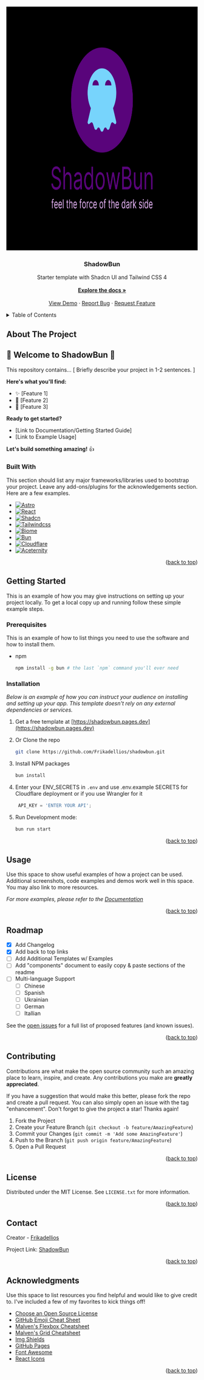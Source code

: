 <!-- PROJECT LOGO -->
<br />
<div align="center">
  <a href="https://github.com/othneildrew/shadowbun">
    <img src="public/og.png" alt="Logo" width="1280" height="640">
  </a>

  <h3 align="center">ShadowBun</h3>

  <p align="center">
    <div>Starter template with Shadcn UI and Tailwind CSS 4 </div>
    <br />
    <a href="https://github.com/Frikadellios/shadowbun"><strong>Explore the docs »</strong></a>
    <br />
    <br />
    <a href="https://github.com/othneildrew/shadowbun">View Demo</a>
    ·
    <a href="https://github.com/othneildrew/shadowbun/issues/new?labels=bug&template=bug-report---.md">Report Bug</a>
    ·
    <a href="https://github.com/othneildrew/shadowbun/issues/new?labels=enhancement&template=feature-request---.md">Request Feature</a>
  </p>
</div>

<!-- TABLE OF CONTENTS -->
<details>
  <summary>Table of Contents</summary>
  <ol>
    <li>
      <a href="#about-the-project">About The Project</a>
      <ul>
        <li><a href="#built-with">Built With</a></li>
      </ul>
    </li>
    <li>
      <a href="#getting-started">Getting Started</a>
      <ul>
        <li><a href="#prerequisites">Prerequisites</a></li>
        <li><a href="#installation">Installation</a></li>
      </ul>
    </li>
    <li><a href="#usage">Usage</a></li>
    <li><a href="#roadmap">Roadmap</a></li>
    <li><a href="#contributing">Contributing</a></li>
    <li><a href="#license">License</a></li>
    <li><a href="#contact">Contact</a></li>
    <li><a href="#acknowledgments">Acknowledgments</a></li>
  </ol>
</details>

<!-- ABOUT THE PROJECT -->
## About The Project

## 🚀  **Welcome to ShadowBun** 🚀

This repository contains... [ Briefly describe your project in 1-2 sentences. ]

**Here's what you'll find:**

* ✨  [Feature 1]
* 🧰  [Feature 2]
* 🤖  [Feature 3]

**Ready to get started?**

* [Link to Documentation/Getting Started Guide]
* [Link to Example Usage]

**Let's build something amazing!** 👍

### Built With

This section should list any major frameworks/libraries used to bootstrap your project. Leave any add-ons/plugins for the acknowledgements section. Here are a few examples.

* [![Astro][Astro.build]][Astro-url]
* [![React][React.js]][React-url]
* [![Shadcn][ui.shadcn.com]][Shadcn-url]
* [![Tailwindcss][tailwindcss.com/blog/tailwindcss-v4-alpha]][Tailwindcss-url]
* [![Biome][biomejs.dev]][Biome-url]
* [![Bun][bun.sh]][Bun-url]
* [![Cloudflare][cloudflare.com]][Cloudflare-url]
* [![Aceternity][ui.aceternity.com]][Aceternity-url]

<p align="right">(<a href="#readme-top">back to top</a>)</p>

<!-- GETTING STARTED -->
## Getting Started

This is an example of how you may give instructions on setting up your project locally.
To get a local copy up and running follow these simple example steps.

### Prerequisites

This is an example of how to list things you need to use the software and how to install them.

* npm

  ```sh
  npm install -g bun # the last `npm` command you'll ever need
  ```

### Installation

_Below is an example of how you can instruct your audience on installing and setting up your app. This template doesn't rely on any external dependencies or services._

1. Get a free template at [https://shadowbun.pages.dev](https://shadowbun.pages.dev)
2. Or Clone the repo

   ```sh
   git clone https://github.com/Frikadellios/shadowbun.git
   ```

3. Install NPM packages

   ```sh
   bun install
   ```

4. Enter your ENV_SECRETS in `.env` and use .env.example SECRETS for Cloudflare deployment or if you use Wrangler for it

   ```js
    API_KEY = 'ENTER YOUR API';
   ```

5. Run Development mode:

   ```sh
   bun run start
   ```

<p align="right">(<a href="#readme-top">back to top</a>)</p>

<!-- USAGE EXAMPLES -->
## Usage

Use this space to show useful examples of how a project can be used. Additional screenshots, code examples and demos work well in this space. You may also link to more resources.

_For more examples, please refer to the [Documentation](https://example.com)_

<p align="right">(<a href="#readme-top">back to top</a>)</p>

<!-- ROADMAP -->
## Roadmap

* [x] Add Changelog
* [x] Add back to top links
* [ ] Add Additional Templates w/ Examples
* [ ] Add "components" document to easily copy & paste sections of the readme
* [ ] Multi-language Support
  * [ ] Chinese
  * [ ] Spanish
  * [ ] Ukrainian
  * [ ] German
  * [ ] Itallian

See the [open issues](https://github.com/othneildrew/shadowbun/issues) for a full list of proposed features (and known issues).

<p align="right">(<a href="#readme-top">back to top</a>)</p>

<!-- CONTRIBUTING -->
## Contributing

Contributions are what make the open source community such an amazing place to learn, inspire, and create. Any contributions you make are **greatly appreciated**.

If you have a suggestion that would make this better, please fork the repo and create a pull request. You can also simply open an issue with the tag "enhancement".
Don't forget to give the project a star! Thanks again!

1. Fork the Project
2. Create your Feature Branch (`git checkout -b feature/AmazingFeature`)
3. Commit your Changes (`git commit -m 'Add some AmazingFeature'`)
4. Push to the Branch (`git push origin feature/AmazingFeature`)
5. Open a Pull Request

<p align="right">(<a href="#readme-top">back to top</a>)</p>

<!-- LICENSE -->
## License

Distributed under the MIT License. See `LICENSE.txt` for more information.

<p align="right">(<a href="#readme-top">back to top</a>)</p>

<!-- CONTACT -->
## Contact

Creator - [Frikadellios](https://github.com/Frikadellios)

Project Link: [ShadowBun](https://github.com/Frikadellios/shadowbun)

<p align="right">(<a href="#readme-top">back to top</a>)</p>

<!-- ACKNOWLEDGMENTS -->
## Acknowledgments

Use this space to list resources you find helpful and would like to give credit to. I've included a few of my favorites to kick things off!

* [Choose an Open Source License](https://choosealicense.com)
* [GitHub Emoji Cheat Sheet](https://www.webpagefx.com/tools/emoji-cheat-sheet)
* [Malven's Flexbox Cheatsheet](https://flexbox.malven.co/)
* [Malven's Grid Cheatsheet](https://grid.malven.co/)
* [Img Shields](https://shields.io)
* [GitHub Pages](https://pages.github.com)
* [Font Awesome](https://fontawesome.com)
* [React Icons](https://react-icons.github.io/react-icons/search)

<p align="right">(<a href="#readme-top">back to top</a>)</p>

<!-- MARKDOWN LINKS & IMAGES -->
<!-- https://www.markdownguide.org/basic-syntax/#reference-style-links -->
[React.js]: https://img.shields.io/badge/React-20232A?style=for-the-badge&logo=react&logoColor=61DAFB
[React-url]: https://reactjs.org/
[ui.shadcn.com]: https://img.shields.io/badge/shadcn%2Fui-000000?style=for-the-badge&logo=shadcnui&logoColor=white
[Shadcn-url]: https://ui.shadcn.com/
[tailwindcss.com/blog/tailwindcss-v4-alpha]: https://img.shields.io/badge/Tailwind_CSS-38B2AC?style=for-the-badge&logo=tailwind-css&logoColor=white
[Tailwindcss-url]: https://tailwindcss.com/
[biomejs.dev]: https://img.shields.io/badge/Biome-60A5FA?style=for-the-badge&logo=biome&logoColor=white
[Biome-url]: https://biomejs.dev/
[bun.sh]: https://img.shields.io/badge/Bun-000000?style=for-the-badge&logo=bun&logoColor=white
[Bun-url]: https://bun.sh/
[cloudflare.com]: https://img.shields.io/badge/Cloudflare-F38020?style=for-the-badge&logo=cloudflare&logoColor=white
[Cloudflare-url]: https://www.cloudflare.com/
[ui.aceternity.com]: https://img.shields.io/badge/Aceternity-000000?style=for-the-badge&logo=aceternity&logoColor=white
[Aceternity-url]: https://ui.aceternity.com/

[Astro.build]: https://img.shields.io/badge/Astro-0C1222?style=for-the-badge&logo=astro&logoColor=FDFDFE
[Astro-url]: https://astro.build/

